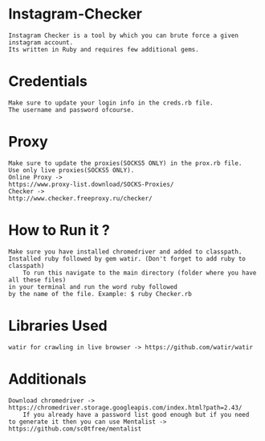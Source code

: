 # Instagram-Checker
	Instagram Checker is a tool by which you can brute force a given instagram account.
	Its written in Ruby and requires few additional gems.

# Credentials
	Make sure to update your login info in the creds.rb file.
	The username and password ofcourse.

# Proxy
	Make sure to update the proxies(SOCKS5 ONLY) in the prox.rb file.
	Use only live proxies(SOCKS5 ONLY).
	Online Proxy -> 
	https://www.proxy-list.download/SOCKS-Proxies/
	Checker ->
	http://www.checker.freeproxy.ru/checker/
	

# How to Run it ?
	Make sure you have installed chromedriver and added to classpath.
	Installed ruby followed by gem watir. (Don't forget to add ruby to classpath)
        To run this navigate to the main directory (folder where you have all these files)
	in your terminal and run the word ruby followed         
	by the name of the file. Example: $ ruby Checker.rb

# Libraries Used
	watir for crawling in live browser -> https://github.com/watir/watir

# Additionals
	Download chromedriver -> https://chromedriver.storage.googleapis.com/index.html?path=2.43/
        If you already have a password list good enough but if you need 
	to generate it then you can use Mentalist -> https://github.com/sc0tfree/mentalist 
